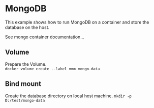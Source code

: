 # MongoDB

This example shows how to run MongoDB on a container and store the database on the host.

See mongo container documentation...


## Volume
Prepare the Volume.  
``docker volume create --label mmm mongo-data``


## Bind mount

Create the database directory on local host machine.
``mkdir -p D:/test/mongo-data``